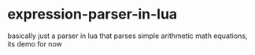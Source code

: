 # expression-parser-in-lua
basically just a parser in lua that parses simple arithmetic math equations, its demo for now
